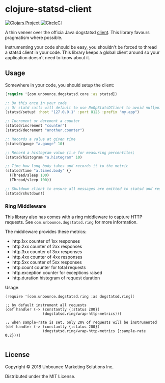 # clojure-statsd-client

[![Clojars Project](https://img.shields.io/clojars/v/com.unbounce/clojure-dogstatsd-client.svg)](https://clojars.org/com.unbounce/clojure-dogstatsd-client) [![CircleCI](https://circleci.com/gh/unbounce/clojure-dogstatsd-client/tree/master.svg?style=svg)](https://circleci.com/gh/unbounce/clojure-dogstatsd-client/tree/master)

A thin veneer over the officia Java dogstatsd
[client](https://github.com/DataDog/java-dogstatsd-client). This library favours
pragmatism where possible.

Instrumenting your code should be easy, you shouldn't be forced to thread a
statsd client in your code. This library keeps a global client around so your
application doesn't need to know about it.

## Usage

Somewhere in your code, you should setup the client:

``` clojure
(require '[com.unbounce.dogstatsd.core :as statsd])

;; Do this once in your code
;; Or statd calls will default to use NoOpStatsDClient to avoid nullpointer exception
(statsd/setup! :host "127.0.0.1" :port 8125 :prefix "my.app")

;; Increment or derement a counter
(statsd/increment "counter")
(statsd/decrement "another.counter")

;; Records a value at given time
(statsd/gauge "a.gauge" 10)

;; Record a histogram value (i.e for measuring percentiles)
(statsd/histogram "a.histogram" 10)

;; Time how long body takes and records it to the metric
(statsd/time "a.timed.body" {}
  (Thread/sleep 100)
  (Thread/sleep 100))

;; Shutdown client to ensure all messages are emitted to statsd and resources are cleaned up
(statsd/shutdown!)
```

### Ring Middleware

This library also has comes with a ring middleware to capture HTTP requests.
See `com.unbounce.dogstatsd.ring` for more information.

The middleware provides these metrics:

- http.1xx  counter of 1xx responses
- http.2xx  counter of 2xx responses
- http.3xx  counter of 3xx responses
- http.4xx  counter of 4xx responses
- http.5xx  counter of 5xx responses
- http.count     counter for total requests
- http.exception counter for exceptions raised
- http.duration  histogram of request duration

Usage:

```
(require '[com.unbounce.dogstatsd.ring :as dogstatsd.ring])

;; by default instrument all requests
(def handler (-> (constantly {:status 200})
                 (dogstatsd.ring/wrap-http-metrics)))

;; when sample-rate is set, only 20% of requests will be instrumented
(def handler (-> (constantly {:status 200})
                 (dogstatsd.ring/wrap-http-metrics {:sample-rate 0.2})))
                 
```



## License

Copyright © 2018 Unbounce Marketing Solutions Inc.

Distributed under the MIT License.
